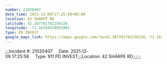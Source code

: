 ```yaml
---
number: 21020407
date_time: 2021-12-09T17:25:58+00:00
location: 42 SHARPE RD
latitude: 42.387781782256326
longitude: -71.16359470931981
type: PD INVEST
google_maps_link: https://maps.google.com/?q=42.387781782256326,-71.16359470931981
---
```


;;;Incident #: 21020407     Date: 2021‐12‐09 17:25:58     Type: 911 PD INVEST;;;Location: 42 SHARPE RD;;;;;;
